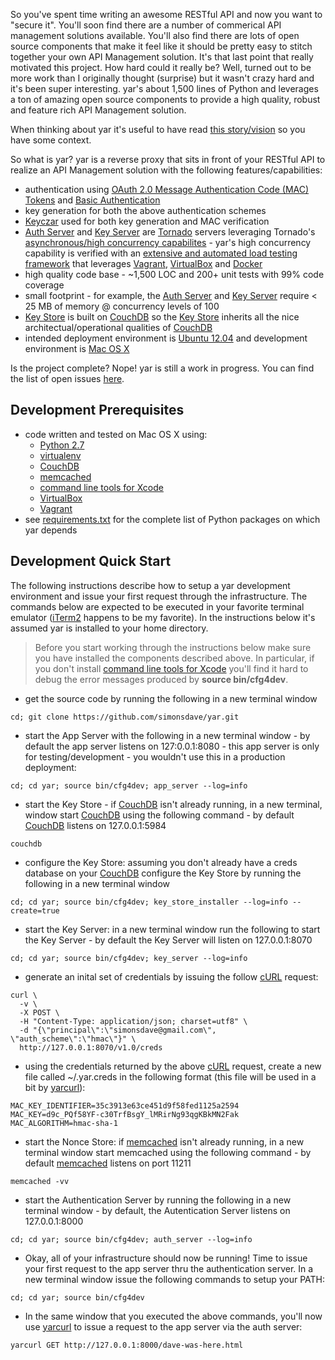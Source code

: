 So you've spent time writing an awesome RESTful API and now you want to "secure it".
You'll soon find there are a number of commerical API management solutions available.
You'll also find there are lots of open source components that make it feel like
it should be pretty easy to stitch together your own API Management solution.
It's that last point that really motivated this project.
How hard could it really be?
Well, turned out to be more work than I originally thought (surprise)
but it wasn't crazy hard and it's been super interesting.
yar's about 1,500 lines of Python and leverages a ton of amazing open source
components to provide a high quality, robust and feature rich
API Management solution.

When thinking about yar it's useful to have read [this story/vision](docs/story.md)
so you have some context.

So what is yar?
yar is a reverse proxy that sits in front of your RESTful API
to realize an API Management solution with the following
features/capabilities:

  * authentication using
[OAuth 2.0 Message Authentication Code (MAC) Tokens](http://tools.ietf.org/html/draft-ietf-oauth-v2-http-mac-02)
and [Basic Authentication](http://en.wikipedia.org/wiki/Basic_authentication)
  * key generation for both the above authentication schemes
  * [Keyczar](http://www.keyczar.org/) used for both key generation and MAC verification
  * [Auth Server](yar/auth_server) and [Key Server](yar/key_server) are [Tornado](http://www.tornadoweb.org/en/stable/) servers leveraging Tornado's [asynchronous/high concurrency capabilites](http://www.tornadoweb.org/en/stable/networking.html) - yar's high concurrency capability is verified with an [extensive and automated load testing framework](tests/load) that leverages [Vagrant](http://www.vagrantup.com/), [VirtualBox](https://www.virtualbox.org/wiki/Downloads) and [Docker](https://www.docker.io/)
  * high quality code base - ~1,500 LOC and 200+ unit tests with 99% code coverage
  * small footprint - for example, the [Auth Server](yar/auth_server) and [Key Server](yar/key_server)
require < 25 MB of memory @ concurrency levels of 100
  * [Key Store](yar/key_store) is built on [CouchDB](http://couchdb.apache.org/) so the [Key Store](yar/key_store) inherits all the nice architectual/operational qualities of [CouchDB](http://couchdb.apache.org/)
  * intended deployment environment is [Ubuntu 12.04](http://releases.ubuntu.com/12.04.4/) and
development environment is [Mac OS X](http://www.apple.com/ca/osx/)
  
Is the project complete? Nope! yar is still a work in progress.
You can find the list of open issues [here](https://github.com/simonsdave/yar/issues?state=open).

Development Prerequisites 
-------------------------
* code written and tested on Mac OS X using:
  * [Python 2.7](http://www.python.org/)
  * [virtualenv](https://pypi.python.org/pypi/virtualenv)
  * [CouchDB](http://couchdb.apache.org/)
  * [memcached](http://memcached.org/)
  * [command line tools for Xcode](https://developer.apple.com/downloads/index.action)
  * [VirtualBox](https://www.virtualbox.org/wiki/Downloads)
  * [Vagrant](http://www.vagrantup.com/)
* see
[requirements.txt](https://github.com/simonsdave/yar/blob/master/requirements.txt "requirements.txt")
for the complete list of Python packages on which yar depends

Development Quick Start
-----------------------
The following instructions describe how to setup a yar development environment and
issue your first request through the infrastructure.
The commands below are expected to be executed in your
favorite terminal emulator ([iTerm2](http://www.iterm2.com/) happens to be my favorite).
In the instructions below it's assumed yar is installed to your home directory.

> Before you start working through the instructions below make sure you
> have installed the components described above. In particular, if you don't install
> [command line tools for Xcode](https://developer.apple.com/downloads/index.action)
> you'll find it hard to debug the error messages produced by **source bin/cfg4dev**. 

* get the source code by running the following in a new terminal window

~~~~~
cd; git clone https://github.com/simonsdave/yar.git
~~~~~

* start the App Server with the following in a new terminal window - by default the app
server listens on 127:0.0.1:8080 - this app server is only for
testing/development - you wouldn't use this in a production deployment:

~~~~~
cd; cd yar; source bin/cfg4dev; app_server --log=info
~~~~~

* start the Key Store - if [CouchDB](http://couchdb.apache.org/)
isn't already running, in a new terminal, window start
[CouchDB](http://couchdb.apache.org/)
using the following command - by default [CouchDB](http://couchdb.apache.org/)
listens on 127.0.0.1:5984

~~~~~
couchdb
~~~~~

* configure the Key Store: assuming you don't already have a creds database on your
[CouchDB](http://couchdb.apache.org/) configure the Key Store
by running the following in a new terminal window

~~~~~
cd; cd yar; source bin/cfg4dev; key_store_installer --log=info --create=true
~~~~~

* start the Key Server: in a new terminal window run the following to start the Key Server - by
default the Key Server will listen on 127.0.0.1:8070

~~~~~
cd; cd yar; source bin/cfg4dev; key_server --log=info
~~~~~

* generate an inital set of credentials by issuing the
follow [cURL](http://en.wikipedia.org/wiki/CURL) request:

~~~~~
curl \
  -v \
  -X POST \
  -H "Content-Type: application/json; charset=utf8" \
  -d "{\"principal\":\"simonsdave@gmail.com\", \"auth_scheme\":\"hmac\"}" \
  http://127.0.0.1:8070/v1.0/creds
~~~~~

* using the credentials returned by the above [cURL](http://en.wikipedia.org/wiki/CURL)
request, create a new file called ~/.yar.creds
in the following format (this file will be used in a bit by
[yarcurl](bin/yarcurl)):

~~~~~
MAC_KEY_IDENTIFIER=35c3913e63ce451d9f58fed1125a2594
MAC_KEY=d9c_PQf58YF-c30TrfBsgY_lMRirNg93qgKBkMN2Fak
MAC_ALGORITHM=hmac-sha-1
~~~~~

* start the Nonce Store: if [memcached](http://memcached.org/)
isn't already running, in a new terminal window start memcached using
the following command - by default [memcached](http://memcached.org/)
listens on port 11211

~~~~~
memcached -vv
~~~~~

* start the Authentication Server by running the following in a new terminal window - by
default, the Autentication Server listens on 127.0.0.1:8000

~~~~~
cd; cd yar; source bin/cfg4dev; auth_server --log=info
~~~~~

* Okay, all of your infrastructure should now be running!
Time to issue your first request to the app server thru the authentication server.
In a new terminal window issue the following commands to setup your PATH:

~~~~~
cd; cd yar; source bin/cfg4dev
~~~~~

* In the same window that you executed the above commands, you'll now use
[yarcurl](bin/yarcurl) 
to issue a request to the app server via the auth server:

~~~~~
yarcurl GET http://127.0.0.1:8000/dave-was-here.html
~~~~~
